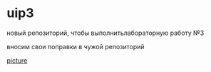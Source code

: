 # uip3

новый репозиторий, чтобы выполнитьлабораторную работу №3

вносим свои поправки в чужой репозиторий

[picture](https://www.babyideas.net/wp-content/uploads/2016/10/Panda-Bear-Printed-Thank-You-Cards-.jpg)
